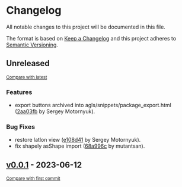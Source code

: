 # Changelog

All notable changes to this project will be documented in this file.

The format is based on [Keep a Changelog](http://keepachangelog.com/en/1.0.0/)
and this project adheres to [Semantic Versioning](http://semver.org/spec/v2.0.0.html).

<!-- insertion marker -->
## Unreleased

<small>[Compare with latest](https://github.com/DataShades/ckanext-agls/compare/v0.0.1...HEAD)</small>

### Features

- export buttons archived into agls/snippets/package_export.html ([2aa03fb](https://github.com/DataShades/ckanext-agls/commit/2aa03fb504072f2f6d5b96571bf2bcf41693cf57) by Sergey Motornyuk).

### Bug Fixes

- restore latlon view ([e108d41](https://github.com/DataShades/ckanext-agls/commit/e108d4192c86ebe2c0c79070cbca8da75f99cacf) by Sergey Motornyuk).
- fix shapely asShape import ([68a996c](https://github.com/DataShades/ckanext-agls/commit/68a996c1aad6fe2ed7b3dbb46efde7e166108ba4) by mutantsan).

<!-- insertion marker -->
## [v0.0.1](https://github.com/DataShades/ckanext-agls/releases/tag/v0.0.1) - 2023-06-12

<small>[Compare with first commit](https://github.com/DataShades/ckanext-agls/compare/99e5719444a7769ac962990019d33be042985d52...v0.0.1)</small>

